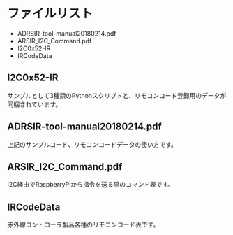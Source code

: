 # ファイルリスト

 - ADRSIR-tool-manual20180214.pdf
 - ARSIR\_I2C\_Command.pdf
 - I2C0x52-IR
 - IRCodeData

## I2C0x52-IR

サンプルとして3種類のPythonスクリプトと、リモコンコード登録用のデータが同梱されています。

## ADRSIR-tool-manual20180214.pdf

上記のサンプルコード、リモコンコードデータの使い方です。

## ARSIR_I2C_Command.pdf

I2C経由でRaspberryPiから指令を送る際のコマンド表です。

## IRCodeData

赤外線コントローラ製品各種のリモコンコード表です。
